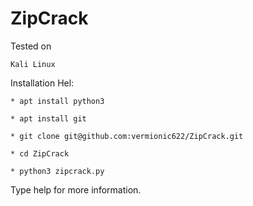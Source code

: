 # ZipCrack
Tested on

    Kali Linux

Installation Hel:

    * apt install python3

    * apt install git

    * git clone git@github.com:vermionic622/ZipCrack.git

    * cd ZipCrack

    * python3 zipcrack.py

Type help for more information.
